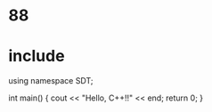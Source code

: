 # 88

# include <iostream>
using namespace SDT;

int main() {
  cout << "Hello, C++!!" << end;
  return 0;
}

